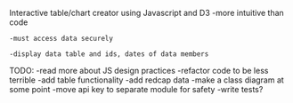 Interactive table/chart creator using Javascript and D3
	-more intuitive than code

	-must access data securely

	-display data table and ids, dates of data members

TODO:
	-read more about JS design practices
	-refactor code to be less terrible
	-add table functionality
	-add redcap data
	-make a class diagram at some point
	-move api key to separate module for safety
	-write tests?

